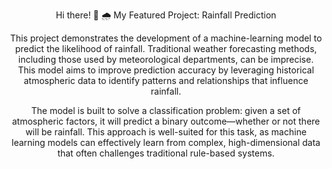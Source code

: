 <div align="center">

Hi there! 👋 
🌧️ My Featured Project: Rainfall Prediction

This project demonstrates the development of a machine-learning model to predict the likelihood of rainfall. Traditional weather forecasting methods, including those used by meteorological departments, can be imprecise. This model aims to improve prediction accuracy by leveraging historical atmospheric data to identify patterns and relationships that influence rainfall.

The model is built to solve a classification problem: given a set of atmospheric factors, it will predict a binary outcome—whether or not there will be rainfall. This approach is well-suited for this task, as machine learning models can effectively learn from complex, high-dimensional data that often challenges traditional rule-based systems.



</div>
